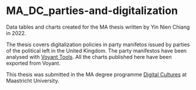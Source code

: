 # MA_DC_parties-and-digitalization

Data tables and charts created for the MA thesis written by Yin Nien Chiang in 2022.

The thesis covers digitalization policies in party manifetos issued by parties of the political left in the United Kingdom.
The party manifestos have been analysed with [Voyant Tools](https://voyant-tools.org/). All the charts published here have been exported from Voyant.

This thesis was submitted in the MA degree programme [Digital Cultures](https://www.maastrichtuniversity.nl/education/master/media-studies-digital-cultures) at Maastricht University.
